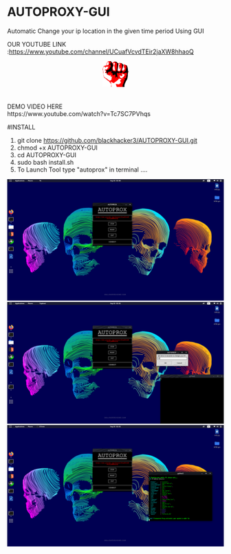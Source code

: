 # AUTOPROXY-GUI
Automatic Change your ip location in the given time period Using GUI 

OUR YOUTUBE LINK :https://www.youtube.com/channel/UCuafVcvdTEir2jaXW8hhaoQ

<center><img src="screenshot/logo.png"></center>
<br><br>
DEMO VIDEO HERE<br>
https://www.youtube.com/watch?v=Tc7SC7PVhqs

#INSTALL


1.  git clone https://github.com/blackhacker3/AUTOPROXY-GUI.git
2.  chmod +x AUTOPROXY-GUI
3.  cd AUTOPROXY-GUI
4.  sudo bash install.sh
5.  To Launch Tool type "autoprox" in terminal ....



<img src="screenshot/Screenshot from 2020-09-20 02-00-56.png">
<img src="screenshot/Screenshot from 2020-09-20 02-01-08.png">
<img src="screenshot/Screenshot from 2020-09-20 02-01-29.png">
